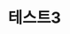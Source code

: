 ---
title:  "테스트3"
excerpt: "test3"
tags:
categories:
  - blog
last_modified_at: 2019-04-13T08:06:00-05:00
---